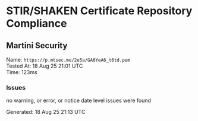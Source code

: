 # STIR/SHAKEN Certificate Repository Compliance

## Martini Security

Name: `https://p.mtsec.me/2e5a/GA6YeA6_t6td.pem`\
Tested At: 18 Aug 25 21:01 UTC\
Time: 123ms

### Issues

no warning, or error, or notice date level issues were found

Generated: 18 Aug 25 21:13 UTC